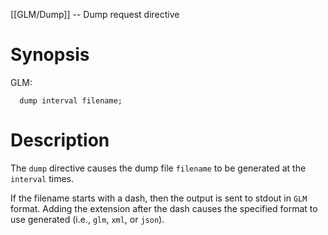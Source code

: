 [[GLM/Dump]] -- Dump request directive

# Synopsis
GLM:
~~~
  dump interval filename;
~~~

# Description

The `dump` directive causes the dump file `filename` to be generated at the `interval` times. 

If the filename starts with a dash, then the output is sent to stdout in `GLM` format.  Adding the extension after the dash causes the specified format to use generated (i.e., `glm`, `xml`, or `json`).
